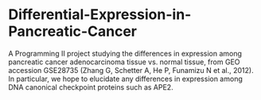 # Differential-Expression-in-Pancreatic-Cancer
A Programming II project studying the differences in expression among pancreatic cancer adenocarcinoma tissue vs. normal tissue, from GEO accession GSE28735 (Zhang G, Schetter A, He P, Funamizu N et al., 2012). In particular, we hope to elucidate any differences in expression among  DNA canonical checkpoint proteins such as APE2. 

